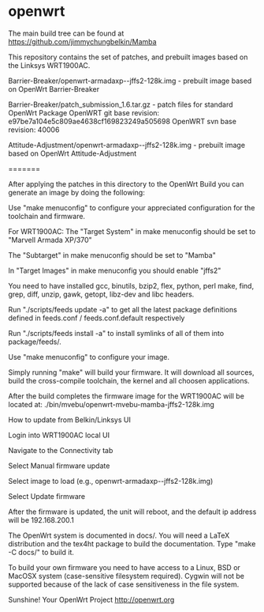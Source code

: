openwrt
=======
The main build tree can be found at https://github.com/jimmychungbelkin/Mamba

This repository contains the set of patches, and prebuilt images based on the Linksys WRT1900AC.



Barrier-Breaker/openwrt-armadaxp--jffs2-128k.img - prebuilt image based on OpenWrt Barrier-Breaker

Barrier-Breaker/patch_submission_1.6.tar.gz - patch files for standard OpenWrt Package
OpenWRT git base revision: e97be7a104e5c809ae4638cf169823249a505698
OpenWRT svn base revision: 40006


Attitude-Adjustment/openwrt-armadaxp--jffs2-128k.img - prebuilt image based on OpenWrt Attitude-Adjustment

=======

After applying the patches in this directory to the OpenWrt Build you can generate an image by doing the following:

Use "make menuconfig" to configure your appreciated
configuration for the toolchain and firmware.

For WRT1900AC:
 The "Target System" in make menuconfig should be set to "Marvell Armada XP/370"

 The "Subtarget" in make menuconfig should be set to "Mamba"

 In "Target Images" in make menuconfig you should enable "jffs2"

You need to have installed gcc, binutils, bzip2, flex, python, perl
make, find, grep, diff, unzip, gawk, getopt, libz-dev and libc headers.

Run "./scripts/feeds update -a" to get all the latest package definitions
defined in feeds.conf / feeds.conf.default respectively

Run "./scripts/feeds install -a" to install symlinks of all of them into
package/feeds/.

Use "make menuconfig" to configure your image.

Simply running "make" will build your firmware.
It will download all sources, build the cross-compile toolchain, 
the kernel and all choosen applications.

After the build completes the firmware image for the WRT1900AC will be 
located at:
./bin/mvebu/openwrt-mvebu-mamba-jffs2-128k.img

How to update from Belkin/Linksys UI

Login into WRT1900AC local UI

Navigate to the Connectivity tab

Select Manual firmware update

Select image to load (e.g., openwrt-armadaxp--jffs2-128k.img)

Select Update firmware

After the firmware is updated, the unit will reboot, and the default ip address will be 192.168.200.1

The OpenWrt system is documented in docs/. You will need a LaTeX distribution
and the tex4ht package to build the documentation. Type "make -C docs/" to build it.

To build your own firmware you need to have access to a Linux, BSD or MacOSX system
(case-sensitive filesystem required). Cygwin will not be supported because of
the lack of case sensitiveness in the file system.


Sunshine!
	Your OpenWrt Project
	http://openwrt.org



